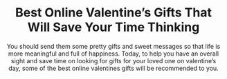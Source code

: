 ---
layout: post
title: Best Online Valentine’s Gifts That Will Save Your Time Thinking
subtitle: You should send them some pretty gifts and sweet messages so that life is more meaningful and full of happiness. Today, to help you have an overall sight and save time on looking for gifts for your loved one on valentine’s day, some of the best online valentines gifts will be recommended to you.
header-img: "img/post/2023/09/copied/medium_best_online_valentine_gifts_9c324325f6.jpg"
header-style: text
permalink: "/best-online-valentine-gifts/"
catalog: true
tags:
  - Recipients 
  - Men
---  